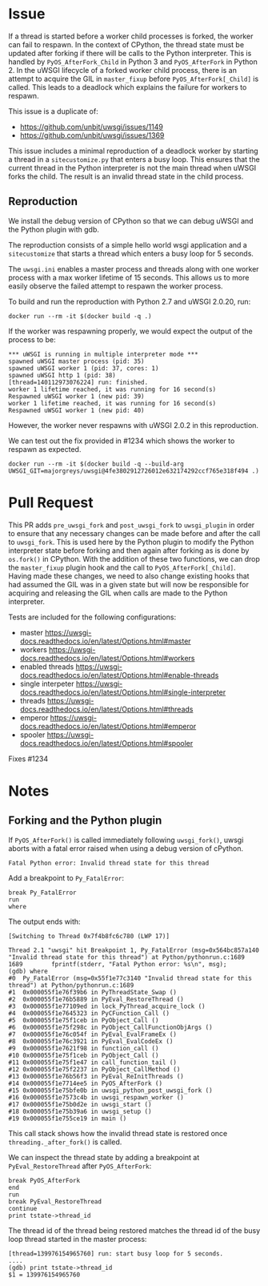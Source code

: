 # Issue

If a thread is started before a worker child processes is forked, the worker can fail to respawn. In the context of CPython, the thread state must be updated after forking if there will be calls to the Python interpreter. This is handled by `PyOS_AfterFork_Child` in Python 3 and `PyOS_AfterFork` in Python 2. In the uWSGI lifecycle of a forked worker child process, there is an attempt to acquire the GIL in `master_fixup` before `PyOS_AfterFork[_Child]` is called. This leads to a deadlock which explains the failure for workers to respawn.

This issue is a duplicate of:

- https://github.com/unbit/uwsgi/issues/1149
- https://github.com/unbit/uwsgi/issues/1369

This issue includes a minimal reproduction of a deadlock worker by starting a thread in a `sitecustomize.py` that enters a busy loop. This ensures that the current thread in the Python interpreter is not the main thread when uWSGI forks the child. The result is an invalid thread state in the child process.

## Reproduction

We install the debug version of CPython so that we can debug uWSGI and the Python plugin with gdb. 

The reproduction consists of a simple hello world wsgi application and a `sitecustomize` that starts a thread which enters a busy loop for 5 seconds. 

The `uwsgi.ini` enables a master process and threads along with one worker process with a max worker lifetime of 15 seconds. This allows us to more easily observe the failed attempt to respawn the worker process.

To build and run the reproduction with Python 2.7 and uWSGI 2.0.20, run:

```
docker run --rm -it $(docker build -q .)
```

If the worker was respawning properly, we would expect the output of the process to be:

```
*** uWSGI is running in multiple interpreter mode ***
spawned uWSGI master process (pid: 35)
spawned uWSGI worker 1 (pid: 37, cores: 1)
spawned uWSGI http 1 (pid: 38)
[thread=140112973076224] run: finished.
worker 1 lifetime reached, it was running for 16 second(s)
Respawned uWSGI worker 1 (new pid: 39)
worker 1 lifetime reached, it was running for 16 second(s)
Respawned uWSGI worker 1 (new pid: 40)
```

However, the worker never respawns with uWSGI 2.0.2 in this reproduction.

We can test out the fix provided in #1234 which shows the worker to respawn as expected.

```
docker run --rm -it $(docker build -q --build-arg UWSGI_GIT=majorgreys/uwsgi@4fe3802912726012e632174292ccf765e318f494 .)
```


# Pull Request

This PR adds `pre_uwsgi_fork` and `post_uwsgi_fork` to `uwsgi_plugin` in order to ensure that any necessary changes can be made before and after the call to `uwsgi_fork`. This is used here by the Python plugin to modify the Python interpreter state before forking and then again after forking as is done by `os.fork()` in CPython. With the addition of these two functions, we can drop the `master_fixup` plugin hook and the call to `PyOS_AfterFork[_Child]`. Having made these changes, we need to also change existing hooks that had assumed the GIL was in a given state but will now be responsible for acquiring and releasing the GIL when calls are made to the Python interpreter.

Tests are included for the following configurations:

- master https://uwsgi-docs.readthedocs.io/en/latest/Options.html#master
- workers https://uwsgi-docs.readthedocs.io/en/latest/Options.html#workers
- enabled threads https://uwsgi-docs.readthedocs.io/en/latest/Options.html#enable-threads
- single interpeter https://uwsgi-docs.readthedocs.io/en/latest/Options.html#single-interpreter
- threads https://uwsgi-docs.readthedocs.io/en/latest/Options.html#threads
- emperor https://uwsgi-docs.readthedocs.io/en/latest/Options.html#emperor
- spooler https://uwsgi-docs.readthedocs.io/en/latest/Options.html#spooler

Fixes #1234

# Notes

## Forking and the Python plugin

If `PyOS_AfterFork()` is called immediately following `uwsgi_fork()`, uwsgi aborts with a fatal error raised when using a debug version of cPython.

``` 
Fatal Python error: Invalid thread state for this thread
```

Add a breakpoint to `Py_FatalError`:

```
break Py_FatalError
run
where
```

The output ends with:

```
[Switching to Thread 0x7f4b8fc6c780 (LWP 17)]

Thread 2.1 "uwsgi" hit Breakpoint 1, Py_FatalError (msg=0x564bc857a140 "Invalid thread state for this thread") at Python/pythonrun.c:1689
1689        fprintf(stderr, "Fatal Python error: %s\n", msg);
(gdb) where
#0  Py_FatalError (msg=0x55f1e77c3140 "Invalid thread state for this thread") at Python/pythonrun.c:1689
#1  0x000055f1e76f39b6 in PyThreadState_Swap ()
#2  0x000055f1e76b5889 in PyEval_RestoreThread ()
#3  0x000055f1e77109ed in lock_PyThread_acquire_lock ()
#4  0x000055f1e7645323 in PyCFunction_Call ()
#5  0x000055f1e75f1ceb in PyObject_Call ()
#6  0x000055f1e75f298c in PyObject_CallFunctionObjArgs ()
#7  0x000055f1e76c054f in PyEval_EvalFrameEx ()
#8  0x000055f1e76c3921 in PyEval_EvalCodeEx ()
#9  0x000055f1e7621f98 in function_call ()
#10 0x000055f1e75f1ceb in PyObject_Call ()
#11 0x000055f1e75f1e47 in call_function_tail ()
#12 0x000055f1e75f2237 in PyObject_CallMethod ()
#13 0x000055f1e76b56f3 in PyEval_ReInitThreads ()
#14 0x000055f1e7714ee5 in PyOS_AfterFork ()
#15 0x000055f1e75bfe0b in uwsgi_python_post_uwsgi_fork ()
#16 0x000055f1e7573c4b in uwsgi_respawn_worker ()
#17 0x000055f1e75b0d2e in uwsgi_start ()
#18 0x000055f1e75b39a6 in uwsgi_setup ()
#19 0x000055f1e755ce19 in main ()
```

This call stack shows how the invalid thread state is restored once `threading._after_fork()` is called.

We can inspect the thread state by adding a breakpoint at `PyEval_RestoreThread` after `PyOS_AfterFork`:

```
break PyOS_AfterFork
end
run
break PyEval_RestoreThread
continue
print tstate->thread_id
```

The thread id of the thread being restored matches the thread id of the busy loop thread started in the master process:

```
[thread=139976154965760] run: start busy loop for 5 seconds.
....
(gdb) print tstate->thread_id
$1 = 139976154965760
```
